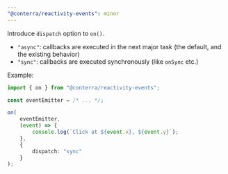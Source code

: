 ```yaml
---
"@conterra/reactivity-events": minor
---
```


Introduce `dispatch` option to `on()`.

- `"async"`: callbacks are executed in the next major task (the default, and the existing behavior)
- `"sync"`: callbacks are executed synchronously (like `onSync` etc.)

Example:

```ts
import { on } from "@conterra/reactivity-events";

const eventEmitter = /* ... */;

on(
    eventEmitter,
    (event) => {
        console.log(`Click at ${event.x}, ${event.y}`);
    },
    {
        dispatch: "sync"
    }
);
```
